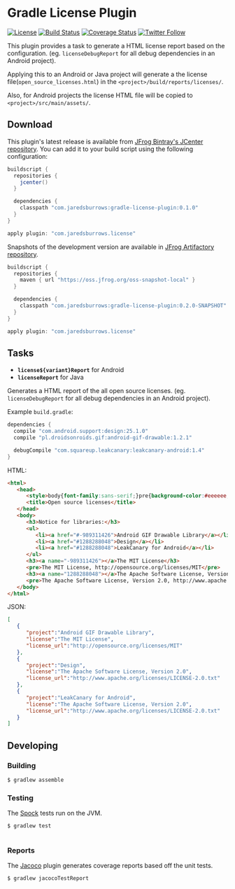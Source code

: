 # Gradle License Plugin

[![License](https://img.shields.io/badge/license-apache%202.0-blue.svg)](http://www.apache.org/licenses/LICENSE-2.0)
[![Build Status](https://travis-ci.org/jaredsburrows/gradle-license-plugin.svg?branch=master)](https://travis-ci.org/jaredsburrows/gradle-license-plugin)
[![Coverage Status](https://coveralls.io/repos/github/jaredsburrows/gradle-license-plugin/badge.svg?branch=master)](https://coveralls.io/github/jaredsburrows/gradle-license-plugin?branch=master)
[![Twitter Follow](https://img.shields.io/twitter/follow/jaredsburrows.svg?style=social)](https://twitter.com/jaredsburrows)

This plugin provides a task to generate a HTML license report based on the 
configuration. (eg. `licenseDebugReport` for all debug dependencies in an Android project).

Applying this to an Android or Java project will generate a the license 
file(`open_source_licenses.html`) in the `<project>/build/reports/licenses/`.

Also, for Android projects the license HTML file will be copied to `<project>/src/main/assets/`.

## Download

This plugin's latest release is available from [JFrog Bintray's JCenter repository](https://bintray.com/jaredsburrows/maven/gradle-license-plugin). You can
add it to your build script using the following configuration:

```groovy
buildscript {
  repositories {
    jcenter()
  }

  dependencies {
    classpath "com.jaredsburrows:gradle-license-plugin:0.1.0"
  }
}

apply plugin: "com.jaredsburrows.license"
```

Snapshots of the development version are available in [JFrog Artifactory repository](https://oss.jfrog.org/webapp/#/builds/gradle-license-plugin).

```groovy
buildscript {
  repositories {
    maven { url "https://oss.jfrog.org/oss-snapshot-local" }
  }

  dependencies {
    classpath "com.jaredsburrows:gradle-license-plugin:0.2.0-SNAPSHOT"
  }
}

apply plugin: "com.jaredsburrows.license"
```

## Tasks

- **`license${variant}Report`** for Android
- **`licenseReport`** for Java

Generates a HTML report of the all open source licenses. (eg. `licenseDebugReport` for all debug dependencies in an Android project).

Example `build.gradle`:

```groovy
dependencies {
  compile "com.android.support:design:25.1.0"
  compile "pl.droidsonroids.gif:android-gif-drawable:1.2.1"

  debugCompile "com.squareup.leakcanary:leakcanary-android:1.4"
}
```

HTML:
```html
<html>
   <head>
      <style>body{font-family:sans-serif;}pre{background-color:#eeeeee;padding:1em;white-space:pre-wrap;}</style>
      <title>Open source licenses</title>
   </head>
   <body>
      <h3>Notice for libraries:</h3>
      <ul>
         <li><a href="#-989311426">Android GIF Drawable Library</a></li>
         <li><a href="#1288288048">Design</a></li>
         <li><a href="#1288288048">LeakCanary for Android</a></li>
      </ul>
      <h3><a name="-989311426"></a>The MIT License</h3>
      <pre>The MIT License, http://opensource.org/licenses/MIT</pre>
      <h3><a name="1288288048"></a>The Apache Software License, Version 2.0</h3>
      <pre>The Apache Software License, Version 2.0, http://www.apache.org/licenses/LICENSE-2.0.txt</pre>
   </body>
</html>
```

JSON:
```json
[
   {
      "project":"Android GIF Drawable Library",
      "license":"The MIT License",
      "license_url":"http://opensource.org/licenses/MIT"
   },
   {
      "project":"Design",
      "license":"The Apache Software License, Version 2.0",
      "license_url":"http://www.apache.org/licenses/LICENSE-2.0.txt"
   },
   {
      "project":"LeakCanary for Android",
      "license":"The Apache Software License, Version 2.0",
      "license_url":"http://www.apache.org/licenses/LICENSE-2.0.txt"
   }
]
```

## Developing

### Building
```bash
$ gradlew assemble
```

### Testing

The [Spock](http://spockframework.org/) tests run on the JVM.
```bash
$ gradlew test
    
```

### Reports

The [Jacoco](http://www.eclemma.org/jacoco/) plugin generates coverage reports based off the unit tests.
```bash
$ gradlew jacocoTestReport
```
